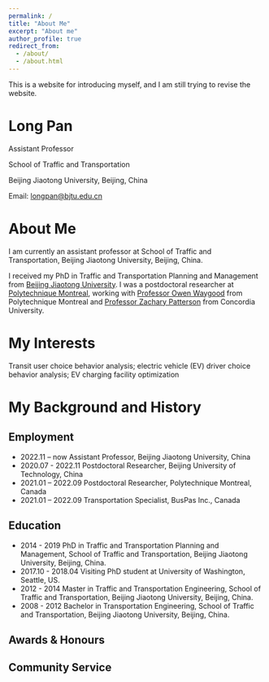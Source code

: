 ```yaml
---
permalink: /
title: "About Me"
excerpt: "About me"
author_profile: true
redirect_from: 
  - /about/
  - /about.html
---
```


This is a website for introducing myself, and I am still trying to revise the website. 

# Long Pan
Assistant Professor

School of Traffic and Transportation

Beijing Jiaotong University, Beijing, China

Email: longpan@bjtu.edu.cn

# About Me

I am currently an assistant professor at School of Traffic and Transportation, Beijing Jiaotong University, Beijing, China. 

I received my PhD in Traffic and Transportation Planning and Management from [Beijing Jiaotong University](http://en.bjtu.edu.cn/). I was a postdoctoral researcher at [Polytechnique Montreal](https://www.polymtl.ca/en/), working with [Professor Owen Waygood](https://www.polymtl.ca/expertises/en/waygood-owen) from Polytechnique Montreal and [Professor Zachary Patterson](https://www.concordia.ca/faculty/zachary-patterson.html) from Concordia University. 

# My Interests
Transit user choice behavior analysis; electric vehicle (EV) driver choice behavior analysis; EV charging facility optimization

# My Background and History

## Employment
* 2022.11 – now     Assistant Professor, Beijing Jiaotong University, China  
* 2020.07 - 2022.11 Postdoctoral Researcher, Beijing University of Technology, China  
* 2021.01 – 2022.09 Postdoctoral Researcher, Polytechnique Montreal, Canada 
* 2021.01 – 2022.09 Transportation Specialist, BusPas Inc., Canada 

## Education
* 2014 - 2019 PhD in Traffic and Transportation Planning and Management, School of Traffic and Transportation, Beijing Jiaotong University, Beijing, China.
* 2017.10 - 2018.04 Visiting PhD student at University of Washington, Seattle, US.
* 2012 - 2014 Master in Traffic and Transportation Engineering, School of Traffic and Transportation, Beijing Jiaotong University, Beijing, China.
* 2008 - 2012 Bachelor in Transportation Engineering, School of Traffic and Transportation, Beijing Jiaotong University, Beijing, China.

## Awards & Honours

## Community Service

